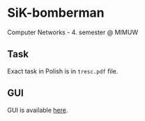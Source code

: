 # SiK-bomberman

Computer Networks - 4. semester @ MIMUW

## Task

Exact task in Polish is in `tresc.pdf` file.

## GUI

GUI is available [here](https://github.com/agluszak/mimuw-sik-2022-public).
